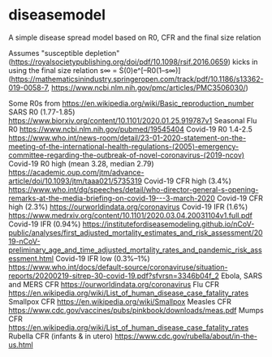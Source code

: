 # diseasemodel
A simple disease spread model based on R0, CFR and the final size relation

Assumes "susceptible depletion" (https://royalsocietypublishing.org/doi/pdf/10.1098/rsif.2016.0659) kicks in using the final size relation s∞ = S(0)e^[–R0(1–s∞)] (https://mathematicsinindustry.springeropen.com/track/pdf/10.1186/s13362-019-0058-7, https://www.ncbi.nlm.nih.gov/pmc/articles/PMC3506030/) 

Some R0s from https://en.wikipedia.org/wiki/Basic_reproduction_number
SARS R0 (1.77-1.85) https://www.biorxiv.org/content/10.1101/2020.01.25.919787v1
Seasonal Flu R0 https://www.ncbi.nlm.nih.gov/pubmed/19545404
Covid-19 R0 1.4-2.5 https://www.who.int/news-room/detail/23-01-2020-statement-on-the-meeting-of-the-international-health-regulations-(2005)-emergency-committee-regarding-the-outbreak-of-novel-coronavirus-(2019-ncov)
Covid-19 R0 high (mean 3.28, median 2.79) https://academic.oup.com/jtm/advance-article/doi/10.1093/jtm/taaa021/5735319
Covid-19 CFR high (3.4%) https://www.who.int/dg/speeches/detail/who-director-general-s-opening-remarks-at-the-media-briefing-on-covid-19---3-march-2020
Covid-19 CFR high (2.3%) https://ourworldindata.org/coronavirus
Covid-19 IFR (1.6%) https://www.medrxiv.org/content/10.1101/2020.03.04.20031104v1.full.pdf
Covid-19 IFR (0.94%) https://institutefordiseasemodeling.github.io/nCoV-public/analyses/first_adjusted_mortality_estimates_and_risk_assessment/2019-nCoV-preliminary_age_and_time_adjusted_mortality_rates_and_pandemic_risk_assessment.html
Covid-19 IFR low (0.3%–1%) https://www.who.int/docs/default-source/coronaviruse/situation-reports/20200219-sitrep-30-covid-19.pdf?sfvrsn=3346b04f_2
Ebola, SARS and MERS CFR https://ourworldindata.org/coronavirus
Flu CFR https://en.wikipedia.org/wiki/List_of_human_disease_case_fatality_rates
Smallpox CFR https://en.wikipedia.org/wiki/Smallpox
Measles CFR https://www.cdc.gov/vaccines/pubs/pinkbook/downloads/meas.pdf
Mumps CFR https://en.wikipedia.org/wiki/List_of_human_disease_case_fatality_rates
Rubella CFR (infants & in utero) https://www.cdc.gov/rubella/about/in-the-us.html
